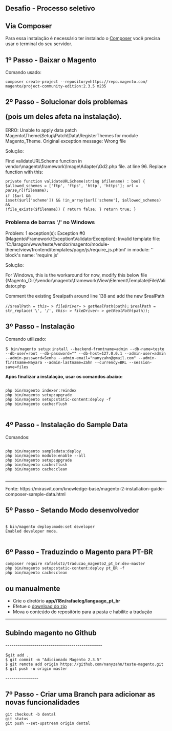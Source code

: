 Desafio - Processo seletivo
---------------------------------------------------------------


<h2>Via Composer</h2>
<p>Para essa instalação é necessário ter instalado o <a href="https://getcomposer.org" rel="nofollow">Composer</a> você precisa usar o terminal do seu servidor.</p>

<h2>1º Passo - Baixar o Magento</h2>

Comando usado:
<pre>
<code>composer create-project --repository=https://repo.magento.com/ magento/project-community-edition:2.3.5 m235</code></pre>

<h2>2º Passo - Solucionar dois problemas <p>(pois um deles afeta na instalação).</p></h2>

<p>ERRO: Unable to apply data patch Magento\Theme\Setup\Patch\Data\RegisterThemes for module Magento_Theme. Original exception message: Wrong file</p>

<p>Solução:
</p>
<p>Find validateURLScheme function in vendor\magento\framework\Image\Adapter\Gd2.php file. at line 96. Replace function with this:</p>

<code>private function validateURLScheme(string $filename) : bool
  {
      $allowed_schemes = ['ftp', 'ftps', 'http', 'https'];
      $url = parse_url($filename);
      if ($url && isset($url['scheme']) && !in_array($url['scheme'], $allowed_schemes) && !file_exists($filename)) {
          return false;
      }
    return true;
  }
</code>
<h3>Problema de barras '/' no Windows</h3>

<p>Problem: 1 exception(s):
Exception #0 (Magento\Framework\Exception\ValidatorException): Invalid template file: 'C:/laragon/www/teste/vendor/magento/module-theme/view/frontend/templates/page/js/require_js.phtml' in module: '' block's name: 'require.js'
</p>
<p>Solução:
</p>
<p>For Windows, this is the workaround for now, modify this below file {Magento_Dir}\vendor\magento\framework\View\Element\Template\File\Validator.php

Comment the existing $realpath around line 138 and add the new $realPath</p>

<code>//$realPath = $this->fileDriver->getRealPath($path);</code>
<code>$realPath = str_replace('\\', '/', $this->fileDriver->getRealPath($path));
</code>

<h2>3º Passo - Instalação </h2>

Comando utilizado:
<pre>
$ <code>bin/magento setup:install --backend-frontname=admin --db-name=teste --db-user=root --db-password="" --db-host=127.0.0.1 --admin-user=admin --admin-password=Senha --admin-email="nanyzahn@gmail.com" --admin-firstname=Nayara --admin-lastname=Zahn --currency=BRL --session-save=files </code>
</pre>

<b>Após finalizar a instalação, usar os comandos abaixo:</b>

<pre>
<code>
php bin/magento indexer:reindex
php bin/magento setup:upgrade
php bin/magento setup:static-content:deploy -f
php bin/magento cache:flush
</code>
</pre>


<h2>4º Passo - Instalação do Sample Data </h2>

<p>Comandos:</p>

<pre>
<code>
php bin/magento sampledata:deploy
php bin/magento module:enable --all
php bin/magento setup:upgrade
php bin/magento cache:flush
php bin/magento cache:clean
</code>
</pre>
----
<p>Fonte: https://mirasvit.com/knowledge-base/magento-2-installation-guide-composer-sample-data.html</p>

<h2>5º Passo - Setando Modo desenvolvedor</h2>

<pre>
<code>
$ bin/magento deploy:mode:set developer
Enabled developer mode.
</code>
</pre>

<h2>6º Passo - Traduzindo o Magento para PT-BR </h2>

<pre><code>composer require rafaelstz/traducao_magento2_pt_br:dev-master
php bin/magento setup:static-content:deploy pt_BR -f
php bin/magento cache:clean
</code></pre>

<h2> ou manualmente </h2>
<ul>
<li>Crie o diretório <strong>app/i18n/rafaelcg/language_pt_br</strong></li>
<li>Efetue o <a href="https://github.com/rafaelstz/traducao_magento2_pt_br/archive/master.zip">download do zip</a></li>
<li>Mova o conteúdo do repositório para a pasta e habilite a tradução</li>
</ul>


-----------------------------------------------
<h2>Subindo magento no Github</h2>
-----------------------------------------------
<pre>
$<code>git add .
$ git commit -m "Adicionado Magento 2.3.5"
$ git remote add origin https://github.com/nanyzahn/teste-magento.git
$ git push -u origin master </code></pre>
----------------

<h2>7º Passo - Criar uma Branch para adicionar as novas funcionalidades </h2>

<pre><code>git checkout -b dental
git status
git push --set-upstream origin dental
</code></pre>

